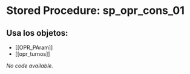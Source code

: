 # Stored Procedure: sp_opr_cons_01

## Usa los objetos:
- [[OPR_PAram]]
- [[opr_turnos]]

*No code available.*
